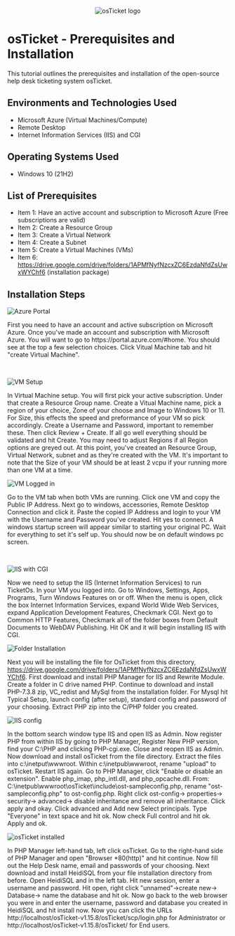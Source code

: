 <p align="center">
<img src="https://i.imgur.com/Clzj7Xs.png" alt="osTicket logo"/>
</p>

<h1>osTicket - Prerequisites and Installation</h1>
This tutorial outlines the prerequisites and installation of the open-source help desk ticketing system osTicket.<br />


<h2>Environments and Technologies Used</h2>

- Microsoft Azure (Virtual Machines/Compute)
- Remote Desktop
- Internet Information Services (IIS) and CGI

<h2>Operating Systems Used </h2>

- Windows 10</b> (21H2)

<h2>List of Prerequisites</h2>

- Item 1:
  Have an active account and subscription to Microsoft Azure (Free subscriptions are valid)
- Item 2:
  Create a Resource Group
- Item 3:
  Create a Virtual Network
- Item 4:
  Create a Subnet
- Item 5:
  Create a Virtual Machines (VMs)
- Item 6:
  https://drive.google.com/drive/folders/1APMfNyfNzcxZC6EzdaNfdZsUwxWYChf6 (installation package)
  
<h2>Installation Steps</h2>

<p>

![Azure Portal](https://github.com/Onstarva/osticket-prereqs/assets/166679644/78a53463-24df-4809-86c3-547a889d4d7d)

</p>
<p>
First you need to have an account and active subscription on Microsoft Azure. Once you've made an account and subscription with Microsoft Azure. You will want to go to https://portal.azure.com/#home. You should see at the top a few selection choices. Click Vitual Machine tab and hit "create Virtual Machine". 
</p>
<br />

<p>
  
![VM Setup](https://github.com/Onstarva/osticket-prereqs/assets/166679644/ccc232c7-e768-48d5-ab8a-ff9d091afe2e)

</p>
<p>
In Virtual Machine setup. You will first pick your active subscription. Under that create a Resource Group name. Create a Vitual Machine name, pick a region of your choice, Zone of your choose and Image to Windows 10 or 11. For Size, this effects the speed and preformance of your VM so pick accordingly. Create a Username and Password, important to remember these. Then click Review + Create. If all go well everything should be validated and hit Create. You may need to adjust Regions if all Region options are greyed out. At this point, you've created an Resource Group, Virtual Network, subnet and as they're created with the VM. It's important to note that the Size of your VM should be at least 2 vcpu if your running more than one VM at a time.
<br />

<p>

![VM Logged in](https://github.com/Onstarva/osticket-prereqs/assets/166679644/b7acbc60-d695-46d8-99e1-232a007836c2)

</p>
<p>
Go to the VM tab when both VMs are running. Click one VM and copy the Public IP Address. Next go to windows, accessories, Remote Desktop Connection and click it. Paste the copied IP Address and login to your VM with the Username and Password you've created. Hit yes to connect. A windows startup screen will appear similar to starting your original PC. Wait for everything to set it's self up. You should now be on default windows pc screen.
</p>
<br />

</p>

![IIS with CGI](https://github.com/Onstarva/osticket-prereqs/assets/166679644/ac2904af-9ad8-41dc-85e1-b3c249fe1304)

Now we need to setup the IIS (Internet Information Services) to run TicketOs. In your VM you logged into. Go to Windows, Settings, Apps, Programs, Turn Windows Features on or off. When the menu is open, click the box Internet Information Services, expand World Wide Web Services, expand Application Development Features, Checkmark CGI. Next go to Common HTTP Features, Checkmark all of the folder boxes from Default Documents to WebDAV Publishing. Hit OK and it will begin installing IIS with CGI.

</p>

![Folder Installation](https://github.com/Onstarva/osticket-prereqs/assets/166679644/cd03cdfe-29f4-467d-925b-b32ab9098518)

Next you will be installing the file for OsTicket from this directory, https://drive.google.com/drive/folders/1APMfNyfNzcxZC6EzdaNfdZsUwxWYChf6. First download and install PHP Manager for IIS and Rewrite Module. Create a folder in C drive named PHP. Continue to download and install PHP-7.3.8 zip, VC_redist and MySql from the installation folder. For Mysql hit Typical Setup, launch config (after setup), standard config and password of your choosing. Extract PHP zip into the C/PHP folder you created.

</p>

![IIS config](https://github.com/Onstarva/osticket-prereqs/assets/166679644/b137587e-dc1e-4f32-82c4-b6b1ff34c318)

In the bottom search window type IIS and open IIS as Admin. Now register PHP from within IIS by going to PHP Manager, Register New PHP version, find your C:\PHP and clicking PHP-cgi.exe. Close and reopen IIS as Admin. Now download and install osTicket from the file directory. Extract the files into c:\inetput\wwwroot. Within c:\inetpub\wwwroot, rename "upload" to osTicket. Restart IIS again. Go to PHP Manager, click "Enable or disable an extension". Enable php_imap, php_intl.dll, and php_opcache.dll. From: C:\inetpub\wwwroot\osTicket\include\ost-sampleconfig.php, rename "ost-sampleconfig.php" to ost-config.php.
Right click ost-config-> properties-> security-> advanced-> disable inheritance and remove all inheritance. Click apply and okay. Click advanced and Add new Select principals. Type "Everyone" in text space and hit ok. Now check Full control and hit ok. Apply and ok.
</p>

![osTicket installed](https://github.com/Onstarva/osticket-prereqs/assets/166679644/ab55d6b3-c639-4790-89de-e21a601dc2b7)

In PHP Manager left-hand tab, left click osTicket. Go to the right-hand side of PHP Manager and open "Browser *80(http)" and hit continue. Now fill out the Help Desk name, email and passwords of your choosing. Next download and install HeidiSQL from your file installation directory from before. Open HeidiSQL and in the left tab. Hit new session, enter a username and password. Hit open, right click "unnamed"->create new-> Database-> name the database and hit ok. Now go back to the web browser you were in and enter the username, password and database you created in HeidiSQL and hit install now. Now you can click the URLs http://localhost/osTicket-v1.15.8/osTicket/scp/login.php for Administrator or http://localhost/osTicket-v1.15.8/osTicket/ for End users.
